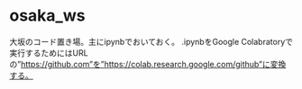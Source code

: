 # osaka_ws
大坂のコード置き場。主にipynbでおいておく。
.ipynbをGoogle Colabratoryで実行するためにはURLの”https://github.com”を”https://colab.research.google.com/github”に変換する。
